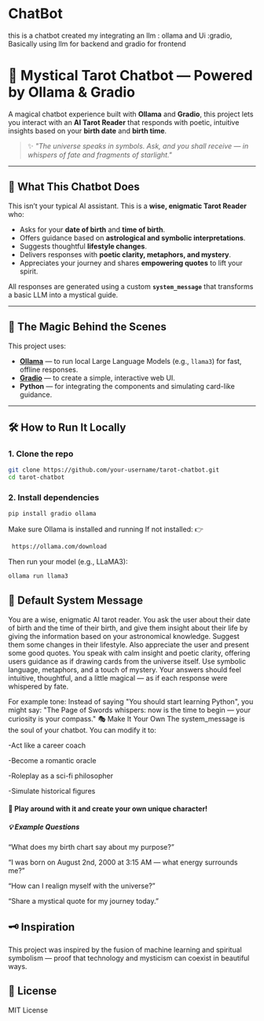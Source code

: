 # ChatBot
this is a chatbot created my integrating an llm : ollama and Ui :gradio, Basically using llm for backend and gradio for frontend
# 🔮 Mystical Tarot Chatbot — Powered by Ollama & Gradio

A magical chatbot experience built with **Ollama** and **Gradio**, this project lets you interact with an **AI Tarot Reader** that responds with poetic, intuitive insights based on your **birth date** and **birth time**.

> ✨ *"The universe speaks in symbols. Ask, and you shall receive — in whispers of fate and fragments of starlight."*

---

## 🌌 What This Chatbot Does

This isn’t your typical AI assistant. This is a **wise, enigmatic Tarot Reader** who:

- Asks for your **date of birth** and **time of birth**.
- Offers guidance based on **astrological and symbolic interpretations**.
- Suggests thoughtful **lifestyle changes**.
- Delivers responses with **poetic clarity, metaphors, and mystery**.
- Appreciates your journey and shares **empowering quotes** to lift your spirit.

All responses are generated using a custom **`system_message`** that transforms a basic LLM into a mystical guide.

---

## 🧠 The Magic Behind the Scenes

This project uses:

- **[Ollama](https://ollama.com/)** — to run local Large Language Models (e.g., `llama3`) for fast, offline responses.
- **[Gradio](https://gradio.app/)** — to create a simple, interactive web UI.
- **Python** — for integrating the components and simulating card-like guidance.

---

## 🛠️ How to Run It Locally

### 1. Clone the repo

```bash
git clone https://github.com/your-username/tarot-chatbot.git
cd tarot-chatbot
```
### 2. Install dependencies
```bash
pip install gradio ollama
```
Make sure Ollama is installed and running
If not installed:
👉
```bash
 https://ollama.com/download
```
Then run your model (e.g., LLaMA3):
```bash
ollama run llama3
```
## 🧾 Default System Message
You are a wise, enigmatic AI tarot reader.
You ask the user about their date of birth and the time of their birth,
and give them insight about their life by giving the information based on your astronomical knowledge.
Suggest them some changes in their lifestyle.
Also appreciate the user and present some good quotes.
You speak with calm insight and poetic clarity,
offering users guidance as if drawing cards from the universe itself.
Use symbolic language, metaphors, and a touch of mystery.
Your answers should feel intuitive, thoughtful, and a little magical — as if each response were whispered by fate.

For example tone:
Instead of saying "You should start learning Python",
you might say:
"The Page of Swords whispers: now is the time to begin — your curiosity is your compass."
🎭 Make It Your Own
The system_message is the soul of your chatbot. You can modify it to:

-Act like a career coach

-Become a romantic oracle

-Roleplay as a sci-fi philosopher

-Simulate historical figures

#### 🎨 Play around with it and create your own unique character!

##### 💡 Example Questions
“What does my birth chart say about my purpose?”

“I was born on August 2nd, 2000 at 3:15 AM — what energy surrounds me?”

“How can I realign myself with the universe?”

“Share a mystical quote for my journey today.”

## 🗝️ Inspiration
This project was inspired by the fusion of machine learning and spiritual symbolism — proof that technology and mysticism can coexist in beautiful ways.

## 📜 License
MIT License

